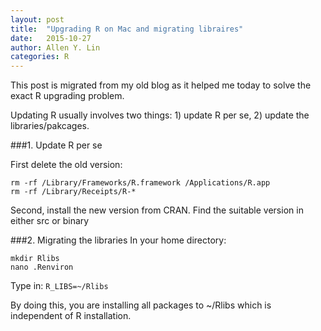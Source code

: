 ```yaml
---
layout: post
title:  "Upgrading R on Mac and migrating libraires"
date:   2015-10-27 
author: Allen Y. Lin
categories: R
---
```

This post is migrated from my old blog as it helped me today to solve the exact R upgrading problem. 

Updating R usually involves two things: 1) update R per se, 2) update the libraries/pakcages.

###1. Update R per se

First delete the old version:
```
rm -rf /Library/Frameworks/R.framework /Applications/R.app
rm -rf /Library/Receipts/R-*
```
Second, install the new version from CRAN. Find the suitable version in either src or binary

###2. Migrating the libraries
In your home directory:
```
mkdir Rlibs
nano .Renviron
```
Type in:
`R_LIBS=~/Rlibs`

By doing this, you are installing all packages to ~/Rlibs which is independent of R installation.
